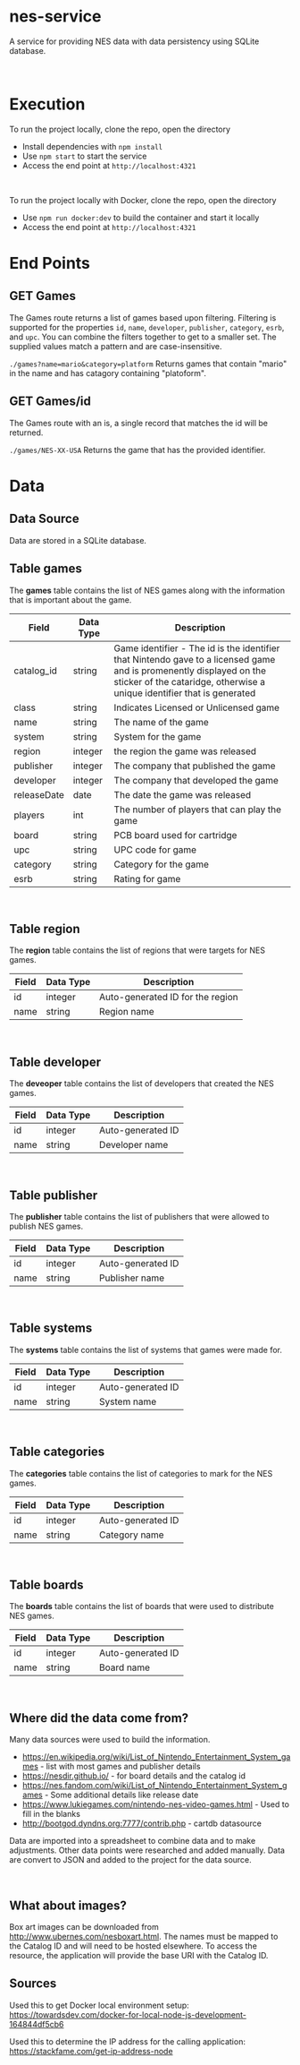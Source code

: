 # nes-service
A service for providing NES data with data persistency using SQLite database.

<br/>

# Execution

To run the project locally, clone the repo, open the directory

* Install dependencies with `npm install`
* Use `npm start` to start the service
* Access the end point at `http://localhost:4321`

<br/>

To run the project locally with Docker, clone the repo, open the directory

* Use `npm run docker:dev` to build the container and start it locally
* Access the end point at `http://localhost:4321`

# End Points

## GET Games

The Games route returns a list of games based upon filtering.  Filtering is supported for the properties `id`, `name`, `developer`, `publisher`, `category`, `esrb`, and `upc`.  You can combine the filters together to get to a smaller set.  The supplied values match a pattern and are case-insensitive.  

`./games?name=mario&category=platform`
Returns games that contain "mario" in the name and has catagory containing "platoform". 

## GET Games/id

The Games route with an is, a single record that matches the id will be returned.

`./games/NES-XX-USA`
Returns the game that has the provided identifier.


# Data

## Data Source

Data are stored in a SQLite database.

## Table **games**

The **games** table contains the list of NES games along with the information that is important about the game.  

| Field | Data Type | Description |
|---|---|---|
| catalog_id | string | Game identifier - The id is the identifier that Nintendo gave to a licensed game and is promenently displayed on the sticker of the cataridge, otherwise a unique identifier that is generated |
| class | string | Indicates Licensed or Unlicensed game |
| name | string | The name of the game |
| system | string | System for the game |
| region | integer | the region the game was released |
| publisher | integer | The company that published the game |
| developer | integer | The company that developed the game |
| releaseDate | date | The date the game was released |
| players | int | The number of players that can play the game |
| board | string | PCB board used for cartridge |
| upc | string | UPC code for game |
| category | string | Category for the game |
| esrb | string | Rating for game |

<br/>

## Table **region**
The **region** table contains the list of regions that were targets for NES games.

| Field | Data Type | Description |
|---|---|---|
| id | integer | Auto-generated ID for the region |
| name | string | Region name |

<br/>

## Table **developer**
The **deveoper** table contains the list of developers that created the NES games.

| Field | Data Type | Description |
|---|---|---|
| id | integer | Auto-generated ID |
| name | string | Developer name |

<br/>

## Table **publisher**
The **publisher** table contains the list of publishers that were allowed to publish NES games.

| Field | Data Type | Description |
|---|---|---|
| id | integer | Auto-generated ID |
| name | string | Publisher name |

<br/>

## Table **systems**
The **systems** table contains the list of systems that games were made for.

| Field | Data Type | Description |
|---|---|---|
| id | integer | Auto-generated ID |
| name | string | System name |

<br/>

## Table **categories**
The **categories** table contains the list of categories to mark for the NES games.

| Field | Data Type | Description |
|---|---|---|
| id | integer | Auto-generated ID |
| name | string | Category name |

<br/>

## Table **boards**
The **boards** table contains the list of boards that were used to distribute NES games.

| Field | Data Type | Description |
|---|---|---|
| id | integer | Auto-generated ID |
| name | string | Board name |

<br/>


## Where did the data come from?

Many data sources were used to build the information.

- https://en.wikipedia.org/wiki/List_of_Nintendo_Entertainment_System_games - list with most games and publisher details
- https://nesdir.github.io/ - for board details and the catalog id
- https://nes.fandom.com/wiki/List_of_Nintendo_Entertainment_System_games - Some additional details like release date
- https://www.lukiegames.com/nintendo-nes-video-games.html - Used to fill in the blanks
- http://bootgod.dyndns.org:7777/contrib.php - cartdb datasource

Data are imported into a spreadsheet to combine data and to make adjustments.  Other data points were researched and added manually.  Data are convert to JSON and added to the project for the data source.

<br/>

## What about images?

Box art images can be downloaded from http://www.ubernes.com/nesboxart.html.  The names must be mapped to the Catalog ID and will need to be hosted elsewhere.  To access the resource, the application will provide the base URI with the Catalog ID.


## Sources

Used this to get Docker local environment setup:
https://towardsdev.com/docker-for-local-node-js-development-164844df5cb6

Used this to determine the IP address for the calling application:
https://stackfame.com/get-ip-address-node